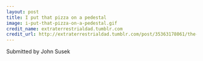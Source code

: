 ```yaml
---
layout: post
title: I put that pizza on a pedestal
image: i-put-that-pizza-on-a-pedestal.gif
credit_name: extraterrestrialdad.tumblr.com
credit_url: http://extraterrestrialdad.tumblr.com/post/35363178061/the-only-thing-i-care-about
---
```


Submitted by John Susek
